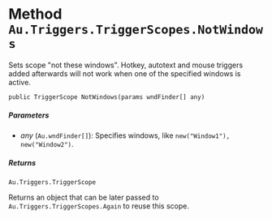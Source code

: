 # Method `Au.Triggers.TriggerScopes.NotWindows`

Sets scope "not these windows". Hotkey, autotext and mouse triggers added afterwards will not work when one of the specified windows is active.

```
public TriggerScope NotWindows(params wndFinder[] any)
```

##### Parameters

- *any*  (`Au.wndFinder[]`):
    Specifies windows, like `new("Window1"), new("Window2")`.

##### Returns

`Au.Triggers.TriggerScope`

Returns an object that can be later passed to `Au.Triggers.TriggerScopes.Again` to reuse this scope.